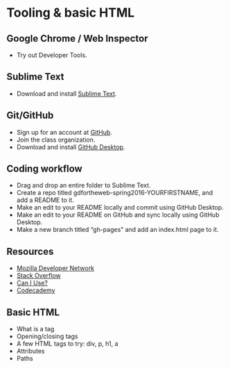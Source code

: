 # Tooling & basic HTML

## Google Chrome / Web Inspector

* Try out Developer Tools.

## Sublime Text

* Download and install [Sublime Text](https://www.sublimetext.com).

## Git/GitHub

* Sign up for an account at [GitHub](https://github.com).
* Join the class organization.
* Download and install [GitHub Desktop](https://desktop.github.com).

## Coding workflow

* Drag and drop an entire folder to Sublime Text.
* Create a repo titled gdfortheweb-spring2016-YOURFIRSTNAME, and add a README to it.
* Make an edit to your README locally and commit using GitHub Desktop.
* Make an edit to your README on GitHub and sync locally using GitHub Desktop.
* Make a new branch titled “gh-pages” and add an index.html page to it.

## Resources

* [Mozilla Developer Network](https://developer.mozilla.org)
* [Stack Overflow](http://stackoverflow.com)
* [Can I Use?](http://caniuse.com)
* [Codecademy](http://codecademy.com)

## Basic HTML

* What is a tag
* Opening/closing tags
* A few HTML tags to try: div, p, h1, a
* Attributes
* Paths
